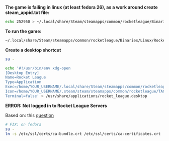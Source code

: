 **The game is failing in linux (at least fedora 26), as a work around create steam_appid.txt file:**

```bash
echo 252950 > ~/.local/share/Steam/steamapps/common/rocketleague/Binaries/Linux/steam_appid.txt
```

**To run the game:**
```bash
~/.local/share/Steam/steamapps/common/rocketleague/Binaries/Linux/RocketLeague
```

**Create a desktop shortcut**
```bash
su -

echo '#!/usr/bin/env xdg-open
[Desktop Entry]
Name=Rocket League
Type=Application
Exec=/home/YOUR_USERNAME/.local/share/Steam/steamapps/common/rocketleague/Binaries/Linux/RocketLeague
Icon=/home/YOUR_USERNAME/.steam/steam/steamapps/common/rocketleague/TAGame/Splash/Linux/Splash.bmp
Terminal=false' > /usr/share/applications/rocket_league.desktop
```

**ERROR: Not logged in to Rocket League Servers**

Based on: this [question](https://steamcommunity.com/app/252950/discussions/0/350542145709647928/)

```bash
# FIX: on fedora
su -
ln -s /etc/ssl/certs/ca-bundle.crt /etc/ssl/certs/ca-certificates.crt
```
